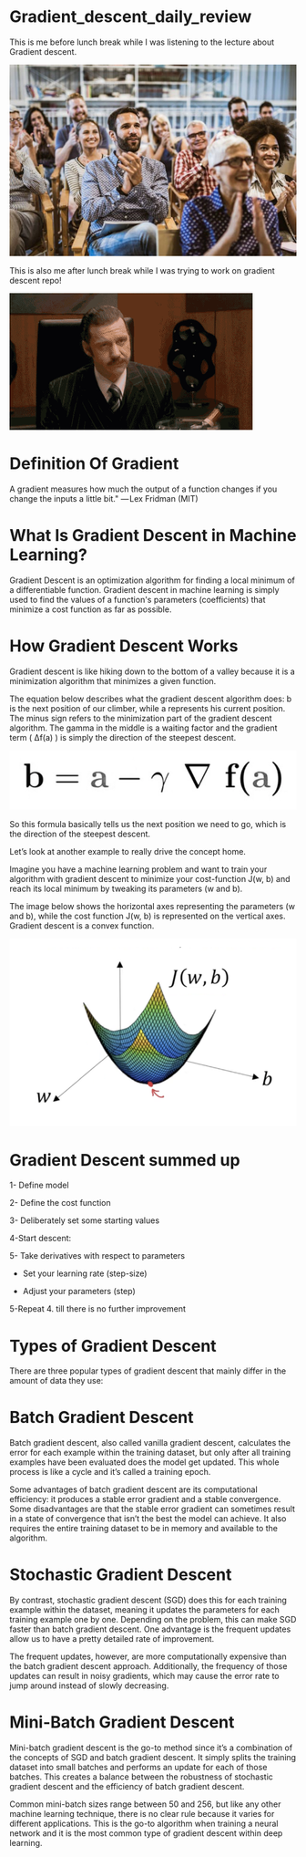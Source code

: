 # Gradient_descent_daily_review

This is me before lunch break while I was listening to the lecture about Gradient descent.

![Gradient](https://github.com/parsakazempour/Gradient_descent_daily_review/blob/main/0%20BA_DE2Nr3Ohi5HhI.jpg)




This is also me after lunch break while I was trying to work on gradient descent repo!

![Gradient2](https://github.com/parsakazempour/Gradient_descent_daily_review/blob/main/jumping-out-of-window.gif)












# Definition Of Gradient
A gradient measures how much the output of a function changes if you change the inputs a little bit." — Lex Fridman (MIT)




# What Is Gradient Descent in Machine Learning?

Gradient Descent is an optimization algorithm for finding a local minimum of a differentiable function. 
Gradient descent in machine learning is simply used to find the values of a function's parameters (coefficients) that minimize a cost function as far as possible.




# How Gradient Descent Works

Gradient descent is like hiking down to the bottom of a valley because it is a minimization algorithm that minimizes a given function.

The equation below describes what the gradient descent algorithm does:
b is the next position of our climber, while a represents his current position.
The minus sign refers to the minimization part of the gradient descent algorithm.
The gamma in the middle is a waiting factor and the gradient term ( Δf(a) ) is simply the direction of the steepest descent.



![Gradient3](https://github.com/parsakazempour/Gradient_descent_daily_review/blob/main/gradient-descent-equation.png)


So this formula basically tells us the next position we need to go, which is the direction of the steepest descent. 

Let’s look at another example to really drive the concept home. 

Imagine you have a machine learning problem and want to train your algorithm with gradient descent to minimize your cost-function J(w, b) 
and reach its local minimum by tweaking its parameters (w and b). 

The image below shows the horizontal axes representing the parameters (w and b), while the cost function J(w, b) is represented on the vertical axes. Gradient descent is a convex function.


![Gradient4](https://github.com/parsakazempour/Gradient_descent_daily_review/blob/main/gradient-descent-convex-function.png)




# Gradient Descent summed up

1- Define model

2- Define the cost function

3- Deliberately set some starting values

4-Start descent:

5- Take derivatives with respect to parameters

 - Set your learning rate (step-size)

- Adjust your parameters (step)

5-Repeat 4. till there is no further improvement















# Types of Gradient Descent

There are three popular types of gradient descent that mainly differ in the amount of data they use: 





 
# Batch Gradient Descent

Batch gradient descent, also called vanilla gradient descent, calculates the error for each example within the training dataset, but only after all training examples have been evaluated does the model get updated. This whole process is like a cycle and it’s called a training epoch.

Some advantages of batch gradient descent are its computational efficiency: it produces a stable error gradient and a stable convergence. Some disadvantages are that the stable error gradient can sometimes result in a state of convergence that isn’t the best the model can achieve. It also requires the entire training dataset to be in memory and available to the algorithm.





 
# Stochastic Gradient Descent

By contrast, stochastic gradient descent (SGD) does this for each training example within the dataset, meaning it updates the parameters for each training example one by one. Depending on the problem, this can make SGD faster than batch gradient descent. One advantage is the frequent updates allow us to have a pretty detailed rate of improvement.

The frequent updates, however, are more computationally expensive than the batch gradient descent approach. Additionally, the frequency of those updates can result in noisy gradients, which may cause the error rate to jump around instead of slowly decreasing.





 
# Mini-Batch Gradient Descent

Mini-batch gradient descent is the go-to method since it’s a combination of the concepts of SGD and batch gradient descent. It simply splits the training dataset into small batches and performs an update for each of those batches. This creates a balance between the robustness of stochastic gradient descent and the efficiency of batch gradient descent.

Common mini-batch sizes range between 50 and 256, but like any other machine learning technique, there is no clear rule because it varies for different applications. This is the go-to algorithm when training a neural network and it is the most common type of gradient descent within deep learning.
